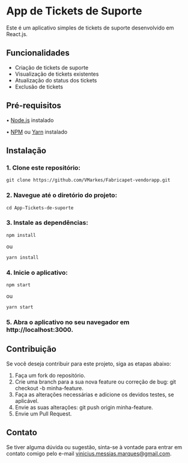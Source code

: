 # App de Tickets de Suporte

Este é um aplicativo simples de tickets de suporte desenvolvido em React.js.

## Funcionalidades

- Criação de tickets de suporte
- Visualização de tickets existentes
- Atualização do status dos tickets
- Exclusão de tickets

## Pré-requisitos
<p>• <a href="https://nodejs.org/en">Node.js</a> instalado</p>
<p>• <a href="https://www.npmjs.com/">NPM</a> ou <a href="https://yarnpkg.com/">Yarn</a> instalado</p>

## Instalação
### 1. Clone este repositório:
```
git clone https://github.com/VMarkes/Fabricapet-vendorapp.git
```

### 2. Navegue até o diretório do projeto:
```
cd App-Tickets-de-suporte
```

### 3. Instale as dependências:
```
npm install
```
ou
```
yarn install
```

### 4. Inicie o aplicativo:
```
npm start
```
ou
```
yarn start
```

### 5. Abra o aplicativo no seu navegador em http://localhost:3000.

## Contribuição
Se você deseja contribuir para este projeto, siga as etapas abaixo:

1. Faça um fork do repositório.
2. Crie uma branch para a sua nova feature ou correção de bug: git checkout -b minha-feature.
3. Faça as alterações necessárias e adicione os devidos testes, se aplicável.
4. Envie as suas alterações: git push origin minha-feature.
5. Envie um Pull Request.

## Contato
Se tiver alguma dúvida ou sugestão, sinta-se à vontade para entrar em contato comigo pelo e-mail vinicius.messias.marques@gmail.com.
